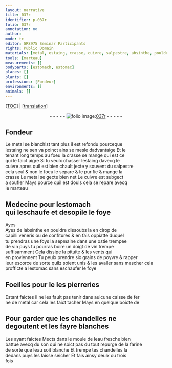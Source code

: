 ```yaml
---
layout: narrative
title: 037r
identifier: p-037r
folio: 037r
annotation: no
author:
mode: tc
editor: GR8975 Seminar Participants
rights: Public Domain
materials: [metal, estaing, crasse, cuivre, salpestre, absinthe, pouldre, cirop, capilli veneris, confitures, ostie, vin, poyvre, escorce, pierreries, fer, eau, son, farine]
tools: [marteau]
measurements: []
bodyparts: [estomach, estomac]
places: []
plants: []
professions: [Fondeur]
environments: []
animals: []
---
```


<p><a href="{{ site.baseurl }}/diplomatic/">[TOC]</a> | <a href="{{ site.baseurl }}/texts/p-037r_tl/" target="_blank">[translation]</a></p><div class="folio" align="center">- - - - - <a href="http://gallica.bnf.fr/ark:/12148/btv1b10500001g/f79.image" target="_blank"><img src="https://cu-mkp.github.io/2017-workshop-edition/assets/photo-icon.png" alt="folio image: " style="display:inline-block; margin-bottom:-3px;"/>037r</a> - - - - - </div>  
  

## <span class="pro">Fondeur</span>

 
Le <span class="m">metal</span> se blanchist tant plus il est refondu pourceque<br/> l<span class="m">estaing</span> ne sen va poinct ains se mesle dadvantaige Et le<br/> tenant long temps au foeu la <span class="m">crasse</span> se mange qui est ce<br/> qui le faict aigre Si tu veulx chasser l<span class="m">estaing</span> davecq le<br/> <span class="m">cuivre</span> apres quil est bien chault jecte y souvent du <span class="m">salpestre</span><br/> cela seul & non le foeu le separe & le purifie & mange la<br/> <span class="m">crasse</span> Le <span class="m">metal</span> se gecte bien net Le <span class="m">cuivre</span> est subgect<br/> a soufler Mays pource quil est douls cela se repare avecq<br/> le <span class="tl">marteau</span>
 
 
  

## Medecine pour l<span class="bp">estomach</span> <br/> <span class="add">qui leschaufe et desopile le foye</span>

 
<span class="del">Ayes</span><br/> Ayes de l<span class="m">absinthe</span> en <span class="m">pouldre</span> dissoubs la en <span class="m">cirop</span> de<br/> <span class="m">capilli veneris</span> ou de <span class="m">confitures</span> & en fais oppiatte duquel<br/> tu prendras une foys la sepmaine dans une <span class="m">ostie</span> trempee<br/> de <span class="m">vin</span> puys tu pourras boire un doigt de <span class="m">vin</span> trempe<br/> suffisamment Cela dissipe la pituite & les vents qui<br/> en proviennent Tu peulx prendre six grains de <span class="m">poyvre</span> & rapper<br/> leur <span class="m">escorce</span> de sorte quilz soient unis & les avaller sans mascher cela<br/> profficte a l<span class="bp">estomac</span> sans eschaufer le foye
 
 
  

## Foeilles pour <span class="del">le </span> les <span class="m">pierreries</span>

 
Estant faictes il ne les fault pas tenir dans aulcune caisse de <span class="m">fer</span><br/> ne de <span class="m">metal</span> car cela les faict tacher Mays en quelque boicte de
 
 
  

## Pour garder que les chandelles ne<br/> degoutent et les fayre blanches

 
Les ayant faictes Mects dans le moule de l<span class="m">eau</span> fresche bien<br/> battue avecq du <span class="m">son</span> qui ne soict pas du tout repurge de la <span class="m">farine</span><br/> de sorte que l<span class="m">eau</span> soit blanche Et trempe tes chandelles la<br/> dedans puys les laisse seicher Et fais ainsy deulx ou trois<br/> fois
 
